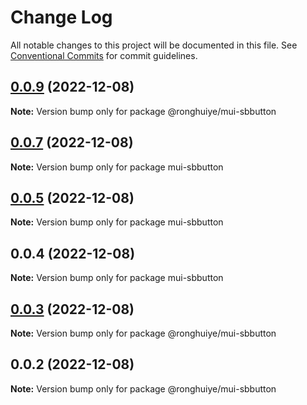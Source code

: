# Change Log

All notable changes to this project will be documented in this file.
See [Conventional Commits](https://conventionalcommits.org) for commit guidelines.

## [0.0.9](https://github.com/ronghuiye/mui-sb/compare/@ronghuiye/mui-sbbutton@0.0.3...@ronghuiye/mui-sbbutton@0.0.9) (2022-12-08)

**Note:** Version bump only for package @ronghuiye/mui-sbbutton

## [0.0.7](https://github.com/ronghuiye/mui-sb/compare/mui-sbbutton@0.0.5...mui-sbbutton@0.0.7) (2022-12-08)

**Note:** Version bump only for package mui-sbbutton

## [0.0.5](https://github.com/ronghuiye/mui-sb/compare/mui-sbbutton@0.0.4...mui-sbbutton@0.0.5) (2022-12-08)

**Note:** Version bump only for package mui-sbbutton

## 0.0.4 (2022-12-08)

**Note:** Version bump only for package mui-sbbutton

## [0.0.3](https://github.com/ronghuiye/mui-sb/compare/@ronghuiye/mui-sbbutton@0.0.2...@ronghuiye/mui-sbbutton@0.0.3) (2022-12-08)

**Note:** Version bump only for package @ronghuiye/mui-sbbutton

## 0.0.2 (2022-12-08)

**Note:** Version bump only for package @ronghuiye/mui-sbbutton

